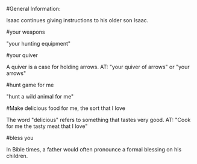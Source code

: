 #General Information:

Isaac continues giving instructions to his older son Isaac.

#your weapons

"your hunting equipment"

#your quiver

A quiver is a case for holding arrows. AT: "your quiver of arrows" or "your arrows"

#hunt game for me

"hunt a wild animal for me"

#Make delicious food for me, the sort that I love

The word "delicious" refers to something that tastes very good. AT: "Cook for me the tasty meat that I love"

#bless you

In Bible times, a father would often pronounce a formal blessing on his children.